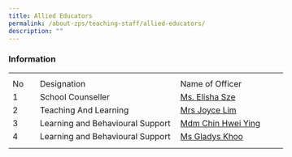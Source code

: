 ```yaml
---
title: Allied Educators
permalink: /about-zps/teaching-staff/allied-educators/
description: ""
---
```

### **Information**
<table style="border-collapse:
 collapse;width:405pt" width="540" cellspacing="0" cellpadding="0" border="0"><colgroup><col style="mso-width-source:userset;mso-width-alt:1462;width:30pt" width="40"> <col style="mso-width-source:userset;mso-width-alt:10422;width:214pt" width="285"> <col style="mso-width-source:userset;mso-width-alt:7862;width:161pt" width="215"></colgroup><tbody><tr style="mso-height-source:userset;height:7.5pt" height="10"><td style="height:7.5pt;width:30pt" width="40" class="xl67" height="10"></td><td style="width:214pt" width="285" class="xl66"></td><td style="width:161pt" width="215" class="xl66"></td></tr><tr style="height:15.75pt" height="21"><td style="height:15.75pt" class="xl68" height="21">No</td><td style="border-left:none" class="xl69">Designation</td><td style="border-left:none" class="xl70">Name of Officer</td></tr><tr style="height:15.75pt" height="21"><td style="height:15.75pt" class="xl67" height="21">1</td><td style="width:214pt" width="285" class="xl71">School Counseller</td><td style="border-top:none;width:161pt" width="215" class="xl72"><a href="mailto:sze_kiat_geok_elisha@moe.edu.sg">Ms. Elisha Sze</a></td></tr><tr style="height:15.75pt" height="21"><td style="height:15.75pt" class="xl67" height="21">2</td><td class="xl69">Teaching And Learning</td><td style="border-top:none;border-left:none" class="xl73"><a href="mailto:tan_lian_eng@moe.edu.sg">Mrs Joyce Lim</a></td></tr><tr style="height:15.75pt" height="21"><td style="height:15.75pt" class="xl67" height="21">3</td><td style="border-top:none" class="xl69">Learning and Behavioural Support</td><td style="border-top:none;border-left:none" class="xl73"><a href="mailto:chin_hwei_ying@moe.edu.sg">Mdm Chin Hwei Ying</a></td></tr><tr style="height:15.75pt" height="21"><td style="height:15.75pt" class="xl67" height="21">4</td><td style="border-top:none" class="xl69">Learning and Behavioural Support</td><td style="border-top:none;border-left:none" class="xl73"><a href="mailto:khoo_sue_ching_gladys@moe.edu.sg">Ms Gladys Khoo</a></td></tr><tr style="mso-height-source:userset;height:6.75pt" height="9"><td style="height:6.75pt" class="xl67" height="9"></td><td class="xl66"></td><td class="xl66"></td></tr></tbody></table>